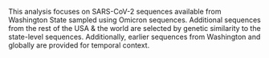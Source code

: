 This analysis focuses on SARS-CoV-2 sequences available from Washington State sampled using Omicron sequences. Additional sequences from the rest of the USA & the world are selected by genetic similarity to the state-level sequences. Additionally, earlier sequences from Washington and globally are provided for temporal context.
